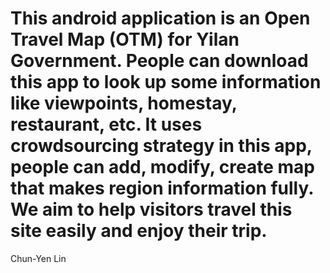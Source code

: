 This android application is an Open Travel Map (OTM) for Yilan Government.
People can download this app to look up some information like viewpoints, homestay, restaurant, etc.
It uses crowdsourcing strategy in this app, people can add, modify, create map that makes region information fully.
We aim to help visitors travel this site easily and enjoy their trip.
=========

Chun-Yen Lin
